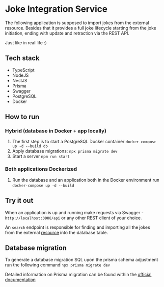 # Joke Integration Service

The following application is supposed to import jokes from the external resource.
Besides that it provides a full joke lifecycle starting from the joke initiation, ending with update and retraction via
the REST API.

Just like in real life :)

## Tech stack

* TypeScript
* NodeJS
* NestJS
* Prisma
* Swagger
* PostgreSQL
* Docker

## How to run

### Hybrid (database in Docker + app locally)
1. The first step is to start a PostgreSQL Docker container `docker-compose up -d --build db`
2. Apply database migrations: `npx prisma migrate dev`
3. Start a server `npm run start`

### Both applications Dockerized
1. Run the database and an application both in the Docker environment run `docker-compose up -d --build`

## Try it out
When an application is up and running make requests via Swagger - `http://localhost:3000/api` or any other REST client
of your choice.

An `search` endpoint is responsible for finding and importing all the jokes from the external
[resource](https://icanhazdadjoke.com/api) into the database table.

## Database migration
To generate a database migration SQL upon the prisma schema adjustment run the following
command `npx prisma migrate dev`

Detailed information on Prisma migration can be found within
the [official documentation](https://www.prisma.io/docs/orm/reference/prisma-cli-reference#migrate-deploy)
